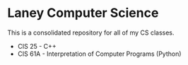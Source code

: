 # Laney Computer Science

This is a consolidated repository for all of my CS classes. 

- CIS 25 - C++ 
- CIS 61A - Interpretation of Computer Programs (Python)
